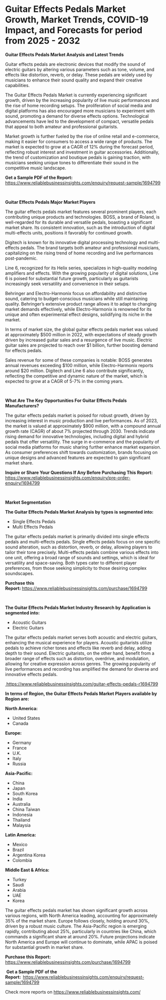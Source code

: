 <p><h1>Guitar Effects Pedals Market Growth, Market Trends, COVID-19 Impact, and Forecasts for period from 2025 - 2032</h1></p><p><strong>Guitar Effects Pedals Market Analysis and Latest Trends</strong></p>
<p><p>Guitar effects pedals are electronic devices that modify the sound of electric guitars by altering various parameters such as tone, volume, and effects like distortion, reverb, or delay. These pedals are widely used by musicians to enhance their sound quality and expand their creative capabilities. </p><p>The Guitar Effects Pedals Market is currently experiencing significant growth, driven by the increasing popularity of live music performances and the rise of home recording setups. The proliferation of social media and digital platforms has also encouraged more musicians to experiment with sound, promoting a demand for diverse effects options. Technological advancements have led to the development of compact, versatile pedals that appeal to both amateur and professional guitarists.</p><p>Market growth is further fueled by the rise of online retail and e-commerce, making it easier for consumers to access a wide range of products. The market is expected to grow at a CAGR of 12% during the forecast period, reflecting robust interest and investment in guitar accessories. Additionally, the trend of customization and boutique pedals is gaining traction, with musicians seeking unique tones to differentiate their sound in the competitive music landscape.</p></p>
<p><strong>Get a Sample PDF of the Report:&nbsp;</strong> <a href="https://www.reliablebusinessinsights.com/enquiry/request-sample/1694799?utm_campaign=2224&utm_medium=2&utm_source=Github&utm_content=ia&utm_term=06022025&utm_id=guitar-effects-pedals">https://www.reliablebusinessinsights.com/enquiry/request-sample/1694799</a></p>
<p>&nbsp;</p>
<p><strong>Guitar Effects Pedals Major Market Players</strong></p>
<p><p>The guitar effects pedals market features several prominent players, each contributing unique products and technologies. BOSS, a brand of Roland, is well-regarded for its durable and versatile pedals, boasting a significant market share. Its consistent innovation, such as the introduction of digital multi-effects units, positions it favorably for continued growth.</p><p>Digitech is known for its innovative digital processing technology and multi-effects pedals. The brand targets both amateur and professional musicians, capitalizing on the rising trend of home recording and live performances post-pandemic.</p><p>Line 6, recognized for its Helix series, specializes in high-quality modeling amplifiers and effects. With the growing popularity of digital solutions, Line 6 is poised for substantial future growth, particularly as guitarists increasingly seek versatility and convenience in their setups.</p><p>Behringer and Electro-Harmonix focus on affordability and distinctive sound, catering to budget-conscious musicians while still maintaining quality. Behringer’s extensive product range allows it to adapt to changing market demands effectively, while Electro-Harmonix is renowned for its unique and often experimental effect designs, solidifying its niche in the market.</p><p>In terms of market size, the global guitar effects pedals market was valued at approximately $500 million in 2022, with expectations of steady growth driven by increased guitar sales and a resurgence of live music. Electric guitar sales are projected to reach over $1 billion, further boosting demand for effects pedals.</p><p>Sales revenue for some of these companies is notable: BOSS generates annual revenues exceeding $100 million, while Electro-Harmonix reports around $20 million. Digitech and Line 6 also contribute significantly, reflecting the competitive and dynamic nature of the market, which is expected to grow at a CAGR of 5-7% in the coming years.</p></p>
<p>&nbsp;</p>
<p><strong>What Are The Key Opportunities For Guitar Effects Pedals Manufacturers?</strong></p>
<p><p>The guitar effects pedals market is poised for robust growth, driven by increasing interest in music production and live performances. As of 2023, the market is valued at approximately $900 million, with a compound annual growth rate (CAGR) of about 7% projected through 2030. Trends indicate rising demand for innovative technologies, including digital and hybrid pedals that offer versatility. The surge in e-commerce and the popularity of social media platforms for music sharing further enhance market expansion. As consumer preferences shift towards customization, brands focusing on unique designs and advanced features are expected to gain significant market share.</p></p>
<p><strong>Inquire or Share Your Questions If Any Before Purchasing This Report:</strong> <a href="https://www.reliablebusinessinsights.com/enquiry/pre-order-enquiry/1694799?utm_campaign=2224&utm_medium=2&utm_source=Github&utm_content=ia&utm_term=06022025&utm_id=guitar-effects-pedals">https://www.reliablebusinessinsights.com/enquiry/pre-order-enquiry/1694799</a></p>
<p>&nbsp;</p>
<p><strong>Market Segmentation</strong></p>
<p><strong>The Guitar Effects Pedals Market Analysis by types is segmented into:</strong></p>
<p><ul><li>Single Effects Pedals</li><li>Multi Effects Pedals</li></ul></p>
<p><p>The guitar effects pedals market is primarily divided into single effects pedals and multi-effects pedals. Single effects pedals focus on one specific sound alteration, such as distortion, reverb, or delay, allowing players to tailor their tone precisely. Multi-effects pedals combine various effects into one unit, offering a broad range of sounds and settings, which is ideal for versatility and space-saving. Both types cater to different player preferences, from those seeking simplicity to those desiring complex soundscapes.</p></p>
<p><strong>Purchase this Report:&nbsp;</strong><a href="https://www.reliablebusinessinsights.com/purchase/1694799?utm_campaign=2224&utm_medium=2&utm_source=Github&utm_content=ia&utm_term=06022025&utm_id=guitar-effects-pedals">https://www.reliablebusinessinsights.com/purchase/1694799</a></p>
<p>&nbsp;</p>
<p><strong>The Guitar Effects Pedals Market Industry Research by Application is segmented into:</strong></p>
<p><ul><li>Acoustic Guitars</li><li>Electric Guitars</li></ul></p>
<p><p>The guitar effects pedals market serves both acoustic and electric guitars, enhancing the musical experience for players. Acoustic guitarists utilize pedals to achieve richer tones and effects like reverb and delay, adding depth to their sound. Electric guitarists, on the other hand, benefit from a broader range of effects such as distortion, overdrive, and modulation, allowing for creative expression across genres. The growing popularity of live performances and recording has amplified the demand for diverse and innovative effects pedals.</p></p>
<p><a href="https://www.reliablebusinessinsights.com/guitar-effects-pedals-r1694799?utm_campaign=2224&utm_medium=2&utm_source=Github&utm_content=ia&utm_term=06022025&utm_id=guitar-effects-pedals">&nbsp;https://www.reliablebusinessinsights.com/guitar-effects-pedals-r1694799</a></p>
<p><strong>In terms of Region, the Guitar Effects Pedals Market Players available by Region are:</strong></p>
<p>
    <p> <strong> North America: </strong>
        <ul>
            <li>United States</li>
            <li>Canada</li>
        </ul>
        </p> 
    <p> <strong> Europe: </strong>
        <ul>
            <li>Germany</li>
            <li>France</li>
            <li>U.K.</li>
            <li>Italy</li>
            <li>Russia</li>
        </ul>
        </p> 
    <p> <strong> Asia-Pacific: </strong>
        <ul>
            <li>China</li>
            <li>Japan</li>
            <li>South Korea</li>
            <li>India</li>
            <li>Australia</li>
            <li>China Taiwan</li>
            <li>Indonesia</li>
            <li>Thailand</li>
            <li>Malaysia</li>
        </ul>
        </p> 
    <p> <strong> Latin America: </strong>
        <ul>
            <li>Mexico</li>
            <li>Brazil</li>
            <li>Argentina Korea</li>
            <li>Colombia</li>
        </ul>
        </p> 
    <p> <strong> Middle East & Africa: </strong>
        <ul>
            <li>Turkey</li>
            <li>Saudi</li>
            <li>Arabia</li>
            <li>UAE</li>
            <li>Korea</li>
        </ul>
    </p>
    </p>
<p><p>The guitar effects pedals market has shown significant growth across various regions, with North America leading, accounting for approximately 35% of the market share. Europe follows closely, holding around 30%, driven by a robust music culture. The Asia-Pacific region is emerging rapidly, contributing about 25%, particularly in countries like China, which commands a significant share at around 20%. Future projections indicate North America and Europe will continue to dominate, while APAC is poised for substantial growth in market share.</p></p>
<p><strong>Purchase this Report: </strong><a href="https://www.reliablebusinessinsights.com/purchase/1694799?utm_campaign=2224&utm_medium=2&utm_source=Github&utm_content=ia&utm_term=06022025&utm_id=guitar-effects-pedals">https://www.reliablebusinessinsights.com/purchase/1694799</a></p>
<p>&nbsp;<strong>Get a Sample PDF of the Report:&nbsp;&nbsp;</strong><a href="https://www.reliablebusinessinsights.com/enquiry/request-sample/1694799?utm_campaign=2224&utm_medium=2&utm_source=Github&utm_content=ia&utm_term=06022025&utm_id=guitar-effects-pedals">https://www.reliablebusinessinsights.com/enquiry/request-sample/1694799</a></p>
<p><strong></strong></p>
<p>Check more reports on <a href="https://www.reliablebusinessinsights.com/?utm_campaign=2224&utm_medium=2&utm_source=Github&utm_content=ia&utm_term=06022025&utm_id=guitar-effects-pedals">https://www.reliablebusinessinsights.com/</a></p>